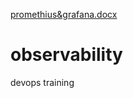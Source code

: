[promethius&grafana.docx](https://github.com/user-attachments/files/23005051/promethius.grafana.docx)
# observability
devops training

